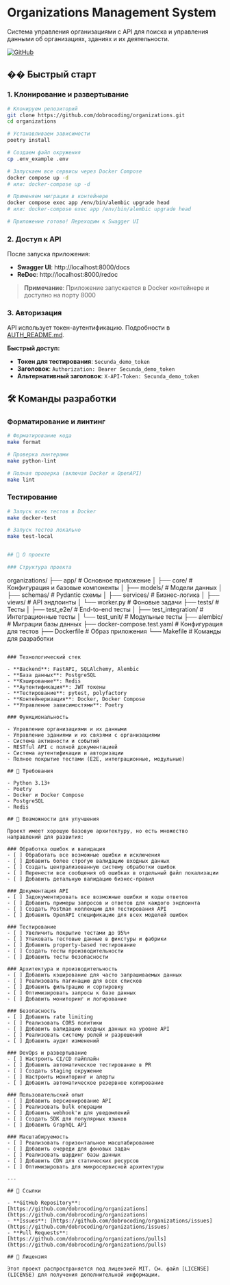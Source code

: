 # Organizations Management System

Система управления организациями с API для поиска и управления данными об организациях, зданиях и их деятельности.

[![GitHub](https://img.shields.io/badge/GitHub-Repository-blue?style=flat-square&logo=github)](https://github.com/dobrocoding/organizations)

## �� Быстрый старт

### 1. Клонирование и развертывание

```bash
# Клонируем репозиторий
git clone https://github.com/dobrocoding/organizations.git
cd organizations

# Устанавливаем зависимости
poetry install

# Создаем файл окружения
cp .env_example .env

# Запускаем все сервисы через Docker Compose
docker compose up -d
# или: docker-compose up -d

# Применяем миграции в контейнере
docker compose exec app /env/bin/alembic upgrade head
# или: docker-compose exec app /env/bin/alembic upgrade head

# Приложение готово! Переходим к Swagger UI
```

### 2. Доступ к API

После запуска приложения:

- **Swagger UI**: http://localhost:8000/docs
- **ReDoc**: http://localhost:8000/redoc

> **Примечание**: Приложение запускается в Docker контейнере и доступно на порту 8000

### 3. Авторизация

API использует токен-аутентификацию. Подробности в [AUTH_README.md](AUTH_README.md).

**Быстрый доступ:**
- **Токен для тестирования**: `Secunda_demo_token`
- **Заголовок**: `Authorization: Bearer Secunda_demo_token`
- **Альтернативный заголовок**: `X-API-Token: Secunda_demo_token`

## 🛠️ Команды разработки

### Форматирование и линтинг

```bash
# Форматирование кода
make format

# Проверка линтерами
make python-lint

# Полная проверка (включая Docker и OpenAPI)
make lint
```

### Тестирование

```bash
# Запуск всех тестов в Docker
make docker-test

# Запуск тестов локально
make test-local


## 📁 О проекте

### Структура проекта

```
organizations/
├── app/                    # Основное приложение
│   ├── core/              # Конфигурация и базовые компоненты
│   ├── models/            # Модели данных
│   ├── schemas/           # Pydantic схемы
│   ├── services/          # Бизнес-логика
│   ├── views/             # API эндпоинты
│   └── worker.py          # Фоновые задачи
├── tests/                 # Тесты
│   ├── test_e2e/         # End-to-end тесты
│   ├── test_integration/ # Интеграционные тесты
│   └── test_unit/        # Модульные тесты
├── alembic/              # Миграции базы данных
├── docker-compose.test.yaml  # Конфигурация для тестов
├── Dockerfile            # Образ приложения
└── Makefile              # Команды для разработки
```

### Технологический стек

- **Backend**: FastAPI, SQLAlchemy, Alembic
- **База данных**: PostgreSQL
- **Кэширование**: Redis
- **Аутентификация**: JWT токены
- **Тестирование**: pytest, polyfactory
- **Контейнеризация**: Docker, Docker Compose
- **Управление зависимостями**: Poetry

### Функциональность

- Управление организациями и их данными
- Управление зданиями и их связями с организациями
- Система активности и событий
- RESTful API с полной документацией
- Система аутентификации и авторизации
- Полное покрытие тестами (E2E, интеграционные, модульные)

## 🔧 Требования

- Python 3.13+
- Poetry
- Docker и Docker Compose
- PostgreSQL
- Redis

## 🚀 Возможности для улучшения

Проект имеет хорошую базовую архитектуру, но есть множество направлений для развития:

### Обработка ошибок и валидация
- [ ] Обработать все возможные ошибки и исключения
- [ ] Добавить более строгую валидацию входных данных
- [ ] Создать централизованную систему обработки ошибок
- [ ] Перенести все сообщения об ошибках в отдельный файл локализации
- [ ] Добавить детальную валидацию бизнес-правил

### Документация API
- [ ] Задокументировать все возможные ошибки и коды ответов
- [ ] Добавить примеры запросов и ответов для каждого эндпоинта
- [ ] Создать Postman коллекцию для тестирования API
- [ ] Добавить OpenAPI спецификацию для всех моделей ошибок

### Тестирование
- [ ] Увеличить покрытие тестами до 95%+
- [ ] Упаковать тестовые данные в фикстуры и фабрики
- [ ] Добавить property-based тестирование
- [ ] Создать тесты производительности
- [ ] Добавить тесты безопасности

### Архитектура и производительность
- [ ] Добавить кэширование для часто запрашиваемых данных
- [ ] Реализовать пагинацию для всех списков
- [ ] Добавить фильтрацию и сортировку
- [ ] Оптимизировать запросы к базе данных
- [ ] Добавить мониторинг и логирование

### Безопасность
- [ ] Добавить rate limiting
- [ ] Реализовать CORS политики
- [ ] Добавить валидацию входных данных на уровне API
- [ ] Реализовать систему ролей и разрешений
- [ ] Добавить аудит изменений

### DevOps и развертывание
- [ ] Настроить CI/CD пайплайн
- [ ] Добавить автоматическое тестирование в PR
- [ ] Создать staging окружение
- [ ] Настроить мониторинг и алерты
- [ ] Добавить автоматическое резервное копирование

### Пользовательский опыт
- [ ] Добавить версионирование API
- [ ] Реализовать bulk операции
- [ ] Добавить webhook'и для уведомлений
- [ ] Создать SDK для популярных языков
- [ ] Добавить GraphQL API

### Масштабируемость
- [ ] Реализовать горизонтальное масштабирование
- [ ] Добавить очереди для фоновых задач
- [ ] Реализовать шардинг базы данных
- [ ] Добавить CDN для статических ресурсов
- [ ] Оптимизировать для микросервисной архитектуры

---

## 🔗 Ссылки

- **GitHub Repository**: [https://github.com/dobrocoding/organizations](https://github.com/dobrocoding/organizations)
- **Issues**: [https://github.com/dobrocoding/organizations/issues](https://github.com/dobrocoding/organizations/issues)
- **Pull Requests**: [https://github.com/dobrocoding/organizations/pulls](https://github.com/dobrocoding/organizations/pulls)

## 📄 Лицензия

Этот проект распространяется под лицензией MIT. См. файл [LICENSE](LICENSE) для получения дополнительной информации.
